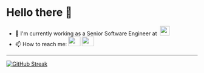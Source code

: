 # Hello there 👋

- 🔭 I'm currently working as a Senior Software Engineer at &nbsp;<a href="https://entgra.io/" target="_blank"><img height="25" src="https://entgra.io/wp-content/uploads/2021/11/logo-150x43.png"></a>
- 📫 How to reach me: <a href="https://www.linkedin.com/in/navodzoysa/" target="_blank"><img height="25" width="32" src="https://cdn.jsdelivr.net/npm/simple-icons@v5/icons/linkedin.svg" /></a> <a href="mailto:navod.contact@gmail.com" target="_blank"><img height="25" width="32" src="https://cdn.jsdelivr.net/npm/simple-icons@v5/icons/gmail.svg" /></a>

---
<!-- [![Anurag's GitHub stats](https://github-readme-stats.vercel.app/api?username=navodzoysa&count_private=true&show_icons=true&theme=synthwave)](https://github.com/anuraghazra/github-readme-stats) -->
[![GitHub Streak](https://github-readme-streak-stats.herokuapp.com/?user=navodzoysa&theme=synthwave)](https://git.io/streak-stats)
<!-- [![Top Langs](https://github-readme-stats.vercel.app/api/top-langs/?username=navodzoysa&langs_count=10&layout=compact)](https://github.com/anuraghazra/github-readme-stats) -->
